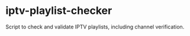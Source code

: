 # iptv-playlist-checker
Script to check and validate IPTV playlists, including channel verification.
